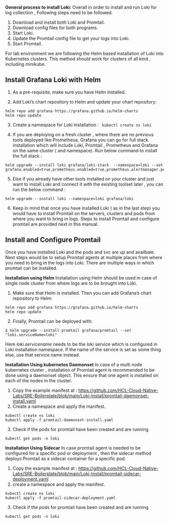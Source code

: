 **General process to install Loki:**
Overall in order to install and run Loki for log collection , Following steps need to be followed.

1. Download and install both Loki and Promtail.
2. Download config files for both programs.
3. Start Loki.
4. Update the Promtail config file to get your logs into Loki.
4. Start Promtail.

For lab environment we are following the Helm based installation of Loki into Kubernetes clusters. This method should work for clusters of all kind , including minikube. 

Install Grafana Loki with Helm
-------------------------------

1. As a pre-requisite, make sure you have Helm installed.

2. Add Loki’s chart repository to Helm and update your chart repository:
```
helm repo add grafana https://grafana.github.io/helm-charts
helm repo update
```
3. Create a namespace for Loki installation : 
`` kubectl create ns loki``

4. If you are deploying on a fresh cluster , where there are no previous tools deployed like Prometheus, Grafana you can go for full stack installation which will include Loki, Promtail , Prometheus and Grafana on the same cluster ( and namespace). Run below command to install the full stack :
```
helm upgrade --install loki grafana/loki-stack  --namespace=loki --set grafana.enabled=true,prometheus.enabled=true,prometheus.alertmanager.persistentVolume.enabled=false,prometheus.server.persistentVolume.enabled=false,loki.persistence.enabled=true,loki.persistence.storageClassName=standard,loki.persistence.size=5Gi
```
5. Else if you already have other tools installed on your cluster and just want to install Loki and connect it with the existing toolset later , you can run the below command :
```
helm upgrade --install loki --namespace=loki grafana/loki
```
6. Keep in mind that once you have installed Loki ( as in the last step) you would have to install Promtail on the servers, clusters and pods from where you want to bring in logs. Steps to install Promtail and configure promtail are provided next in this manual. 

Install and Configure Promtail
--------------------------------

Once you have installed Loki and the pods and svc are up and availbale. Next steps would be to setup Promtail agents at multiple places from where you need to bring in the logs into Loki. There are multiple ways in which promtail can be installed. 

**Installation using Helm**
Installation using Helm should be used in case of single node cluster from where logs are to be brought into Loki.
1. Make sure that Helm is installed. Then you can add Grafana’s chart repository to Helm:
```
helm repo add grafana https://grafana.github.io/helm-charts
helm repo update
```
2. Finally, Promtail can be deployed with:
```
$ helm upgrade --install promtail grafana/promtail --set "loki.serviceName=loki"
```
Here *loki.servicename* needs to be the loki service which is configured in Loki installation namespace. If the name of the service is set as some thing else, use that service name instead. 

**Installation Using kubernetes Daemonset**
In case of a multi node kubernetes cluster , installation of Promtail agent is recommended to be done using a daemonset object. This ensure that one agent is installed on each of the nodes in the cluster.

1. Copy the example manifest at : https://github.com/HCL-Cloud-Native-Labs/SRE-Boilerplate/blob/main/Loki-Install/promtail-daemonset-install.yaml
2. Create a namespace and apply the manifest. 
```
kubectl create ns loki
kubectl apply -f promtail-daemonset-install.yaml
```
3. Check if the pods for promtail have been created and are running 
```
kubectl get pods -n loki
```
**Installation Using Sidecar**
In case promtail agent is needed to be configured for a specific pod or deployment , then the sidecar method deploys Promtail as a sidecar container for a specific pod.

1. Copy the example manifest at : https://github.com/HCL-Cloud-Native-Labs/SRE-Boilerplate/blob/main/Loki-Install/promtail-sidecar-deployment.yaml 
2. create a namespace and apply the manifest.
```
kubectl create ns loki
kubectl apply -f promtail-sidecar-deployment.yaml
```
3. Check if the pods for promtail have been created and are running 
```
kubectl get pods -n loki
```
